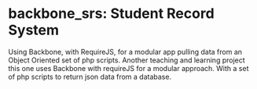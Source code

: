 backbone_srs: Student Record System
===================================

Using Backbone, with RequireJS, for a modular app pulling data from an Object Oriented set of php scripts. Another teaching and learning project this one uses Backbone with requireJS for a modular approach. With a set of php scripts to return json data from a database.
